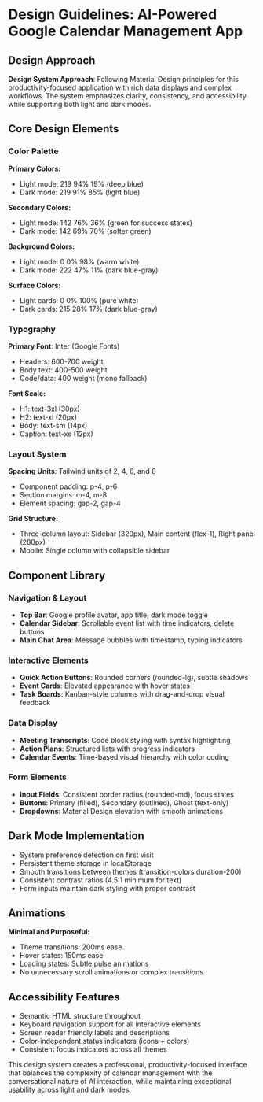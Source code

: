 # Design Guidelines: AI-Powered Google Calendar Management App

## Design Approach
**Design System Approach**: Following Material Design principles for this productivity-focused application with rich data displays and complex workflows. The system emphasizes clarity, consistency, and accessibility while supporting both light and dark modes.

## Core Design Elements

### Color Palette
**Primary Colors:**
- Light mode: 219 94% 19% (deep blue)
- Dark mode: 219 91% 85% (light blue)

**Secondary Colors:**
- Light mode: 142 76% 36% (green for success states)
- Dark mode: 142 69% 70% (softer green)

**Background Colors:**
- Light mode: 0 0% 98% (warm white)
- Dark mode: 222 47% 11% (dark blue-gray)

**Surface Colors:**
- Light cards: 0 0% 100% (pure white)
- Dark cards: 215 28% 17% (dark blue-gray)

### Typography
**Primary Font**: Inter (Google Fonts)
- Headers: 600-700 weight
- Body text: 400-500 weight
- Code/data: 400 weight (mono fallback)

**Font Scale:**
- H1: text-3xl (30px)
- H2: text-xl (20px)
- Body: text-sm (14px)
- Caption: text-xs (12px)

### Layout System
**Spacing Units**: Tailwind units of 2, 4, 6, and 8
- Component padding: p-4, p-6
- Section margins: m-4, m-8
- Element spacing: gap-2, gap-4

**Grid Structure:**
- Three-column layout: Sidebar (320px), Main content (flex-1), Right panel (280px)
- Mobile: Single column with collapsible sidebar

## Component Library

### Navigation & Layout
- **Top Bar**: Google profile avatar, app title, dark mode toggle
- **Calendar Sidebar**: Scrollable event list with time indicators, delete buttons
- **Main Chat Area**: Message bubbles with timestamp, typing indicators

### Interactive Elements
- **Quick Action Buttons**: Rounded corners (rounded-lg), subtle shadows
- **Event Cards**: Elevated appearance with hover states
- **Task Boards**: Kanban-style columns with drag-and-drop visual feedback

### Data Display
- **Meeting Transcripts**: Code block styling with syntax highlighting
- **Action Plans**: Structured lists with progress indicators
- **Calendar Events**: Time-based visual hierarchy with color coding

### Form Elements
- **Input Fields**: Consistent border radius (rounded-md), focus states
- **Buttons**: Primary (filled), Secondary (outlined), Ghost (text-only)
- **Dropdowns**: Material Design elevation with smooth animations

## Dark Mode Implementation
- System preference detection on first visit
- Persistent theme storage in localStorage
- Smooth transitions between themes (transition-colors duration-200)
- Consistent contrast ratios (4.5:1 minimum for text)
- Form inputs maintain dark styling with proper contrast

## Animations
**Minimal and Purposeful:**
- Theme transitions: 200ms ease
- Hover states: 150ms ease
- Loading states: Subtle pulse animations
- No unnecessary scroll animations or complex transitions

## Accessibility Features
- Semantic HTML structure throughout
- Keyboard navigation support for all interactive elements
- Screen reader friendly labels and descriptions
- Color-independent status indicators (icons + colors)
- Consistent focus indicators across all themes

This design system creates a professional, productivity-focused interface that balances the complexity of calendar management with the conversational nature of AI interaction, while maintaining exceptional usability across light and dark modes.